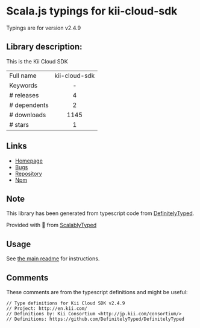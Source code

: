 
# Scala.js typings for kii-cloud-sdk

Typings are for version v2.4.9

## Library description:
This is the Kii Cloud SDK

|                    |                 |
| ------------------ | :-------------: |
| Full name          | kii-cloud-sdk |
| Keywords           | - |
| # releases         | 4 |
| # dependents       | 2 |
| # downloads        | 1145 |
| # stars            | 1 |

## Links
- [Homepage](https://github.com/kiicorp/KiiCloudSDK-JS#readme)
- [Bugs](https://github.com/kiicorp/KiiCloudSDK-JS/issues)
- [Repository](https://github.com/kiicorp/KiiCloudSDK-JS)
- [Npm](https://www.npmjs.com/package/kii-cloud-sdk)
    


## Note
This library has been generated from typescript code from [DefinitelyTyped](https://definitelytyped.org).

Provided with :purple_heart: from [ScalablyTyped](https://github.com/oyvindberg/ScalablyTyped)

## Usage
See [the main readme](../../readme.md) for instructions.

## Comments

These comments are from the typescript definitions and might be useful:
```
// Type definitions for Kii Cloud SDK v2.4.9
// Project: http://en.kii.com/
// Definitions by: Kii Consortium <http://jp.kii.com/consortium/>
// Definitions: https://github.com/DefinitelyTyped/DefinitelyTyped

```

